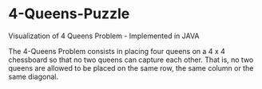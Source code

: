 4-Queens-Puzzle
===============

Visualization of 4 Queens Problem - Implemented in JAVA


The 4-Queens Problem consists in placing four queens on a 4 x 4 chessboard so that no two queens can capture each other. 
That is, no two queens are allowed to be placed on the same row, the same column or the same diagonal.

